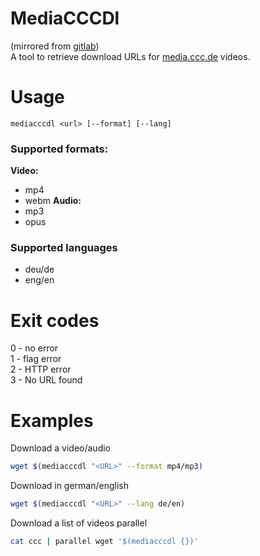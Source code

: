 # MediaCCCDl
(mirrored from [gitlab](https://git.jojii.de/jojii/mediacccdl)) <br>
A tool to retrieve download URLs for [media.ccc.de](media.ccc.de) videos.

# Usage
`mediacccdl <url> [--format] [--lang]`

### Supported formats:
<b>Video:</b>
- mp4
- webm
<b>Audio:</b>
- mp3
- opus

### Supported languages
- deu/de
- eng/en

# Exit codes
0 - no error <br>
1 - flag error <br>
2 - HTTP error <br>
3 - No URL found <br>

# Examples
Download a video/audio
```bash
wget $(mediacccdl "<URL>" --format mp4/mp3)
```

Download in german/english
```bash
wget $(mediacccdl "<URL>" --lang de/en)
```

Download a list of videos parallel
```bash
cat ccc | parallel wget '$(mediacccdl {})'
```
